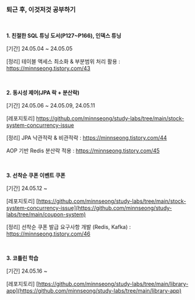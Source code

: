 <h3> 퇴근 후, 이것저것 공부하기 </h3>

<br>

**1. 친절한 SQL 튜닝 도서(P127~P166), 인덱스 튜닝**

[기간] 24.05.04 ~ 24.05.05

[정리] 테이블 액세스 최소화 & 부분범위 처리 활용 : https://minnseong.tistory.com/43

<br>

**2. 동시성 제어(JPA 락 + 분산락)**

[기간] 24.05.06 ~ 24.05.09, 24.05.11

[레포지토리] https://github.com/minnseong/study-labs/tree/main/stock-system-concurrency-issue

[정리] JPA 낙관적락 & 비관적락 : https://minnseong.tistory.com/44

AOP 기반 Redis 분산락 적용 : https://minnseong.tistory.com/45

<br>

**3. 선착순 쿠폰 이벤트 쿠폰**

[기간] 24.05.12 ~ 

[레포지토리] [https://github.com/minnseong/study-labs/tree/main/stock-system-concurrency-issue](https://github.com/minnseong/study-labs/tree/main/coupon-system)

[정리] 선착순 쿠폰 발급 요구사항 개발 (Redis, Kafka) : https://minnseong.tistory.com/46

<br>

**3. 코틀린 학습**

[기간] 24.05.16 ~ 

[레포지토리] [https://github.com/minnseong/study-labs/tree/main/library-app](https://github.com/minnseong/study-labs/tree/main/library-app)
